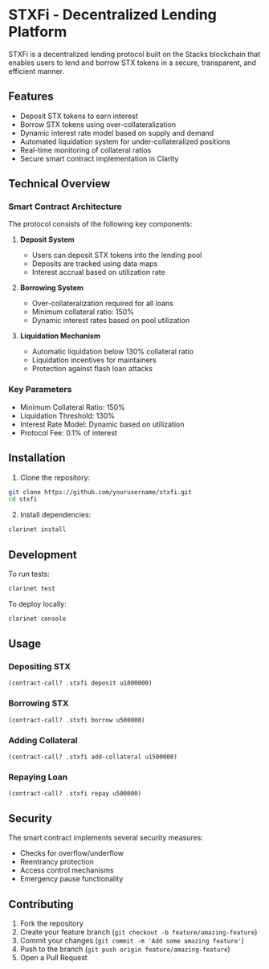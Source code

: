 # STXFi - Decentralized Lending Platform

STXFi is a decentralized lending protocol built on the Stacks blockchain that enables users to lend and borrow STX tokens in a secure, transparent, and efficient manner.

## Features

- Deposit STX tokens to earn interest
- Borrow STX tokens using over-collateralization
- Dynamic interest rate model based on supply and demand
- Automated liquidation system for under-collateralized positions
- Real-time monitoring of collateral ratios
- Secure smart contract implementation in Clarity

## Technical Overview

### Smart Contract Architecture

The protocol consists of the following key components:

1. **Deposit System**
   - Users can deposit STX tokens into the lending pool
   - Deposits are tracked using data maps
   - Interest accrual based on utilization rate

2. **Borrowing System**
   - Over-collateralization required for all loans
   - Minimum collateral ratio: 150%
   - Dynamic interest rates based on pool utilization

3. **Liquidation Mechanism**
   - Automatic liquidation below 130% collateral ratio
   - Liquidation incentives for maintainers
   - Protection against flash loan attacks

### Key Parameters

- Minimum Collateral Ratio: 150%
- Liquidation Threshold: 130%
- Interest Rate Model: Dynamic based on utilization
- Protocol Fee: 0.1% of interest

## Installation

1. Clone the repository:
```bash
git clone https://github.com/yourusername/stxfi.git
cd stxfi
```

2. Install dependencies:
```bash
clarinet install
```

## Development

To run tests:
```bash
clarinet test
```

To deploy locally:
```bash
clarinet console
```

## Usage

### Depositing STX

```clarity
(contract-call? .stxfi deposit u1000000)
```

### Borrowing STX

```clarity
(contract-call? .stxfi borrow u500000)
```

### Adding Collateral

```clarity
(contract-call? .stxfi add-collateral u1500000)
```

### Repaying Loan

```clarity
(contract-call? .stxfi repay u500000)
```

## Security

The smart contract implements several security measures:

- Checks for overflow/underflow
- Reentrancy protection
- Access control mechanisms
- Emergency pause functionality

## Contributing

1. Fork the repository
2. Create your feature branch (`git checkout -b feature/amazing-feature`)
3. Commit your changes (`git commit -m 'Add some amazing feature'`)
4. Push to the branch (`git push origin feature/amazing-feature`)
5. Open a Pull Request
